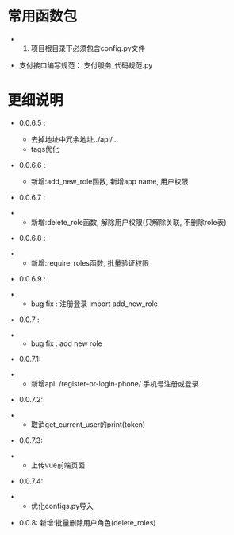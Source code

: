 # 常用函数包

-
    1. 项目根目录下必须包含config.py文件

- 支付接口编写规范：
  支付服务_代码规范.py

# 更细说明

- 0.0.6.5 : 
  - 去掉地址中冗余地址../api/...
  - tags优化
- 0.0.6.6 :
  - 新增:add_new_role函数, 新增app name, 用户权限
- 0.0.6.7 : 
- - 新增:delete_role函数, 解除用户权限(只解除关联, 不删除role表)
- 0.0.6.8 : 
- - 新增:require_roles函数, 批量验证权限
- 0.0.6.9 : 
- - bug fix : 注册登录 import add_new_role
- 0.0.7 : 
- - bug fix : add new role
- 0.0.7.1:
- - 新增api: /register-or-login-phone/   手机号注册或登录
- 0.0.7.2:
- - 取消get_current_user的print(token)
- 0.0.7.3:
- - 上传vue前端页面
- 0.0.7.4:
- - 优化configs.py导入

- 0.0.8: 新增:批量删除用户角色(delete_roles)
